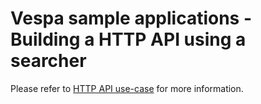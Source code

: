 # Vespa sample applications - Building a HTTP API using a searcher

Please refer to
[HTTP API use-case](http://docs.vespa.ai/documentation/search/handler-tutorial.html)
for more information.


